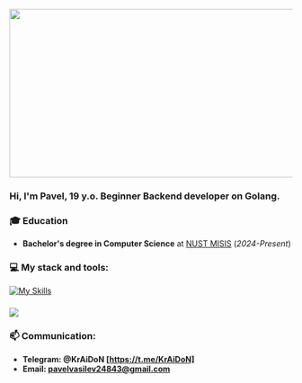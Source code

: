 <br clear="both">

<div align="left">
  <img height="300" width="550" src="https://user-images.githubusercontent.com/74038190/212284119-fbfd994d-8c2a-4a07-a75f-84e513833c1c.gif"  />
</div>

### Hi, I'm Pavel, 19 y.o. Beginner Backend developer on Golang.

### 🎓 Education
- **Bachelor's degree in Computer Science** at [NUST MISIS](https://misis.ru/applicants/admission/baccalaureate-and-specialty/faculties/informatikaivt/) (*2024-Present*)

###
### 💻 My stack and tools:
[![My Skills](https://skillicons.dev/icons?i=go,docker,postgresql,mysql,redis,postman,linux,github)](https://skillicons.dev)


###
<div align="left">
  <img src="https://github-readme-stats.vercel.app/api?username=1KrAiDoN1&show_icons=true&title_color=4287f5&icon_color=#4287f5&text_color=525252&bg_color=FFFFFF"  />
</div>

### 📫 Communication:

- **Telegram: @KrAiDoN [https://t.me/KrAiDoN]** 
- **Email: pavelvasilev24843@gmail.com**



